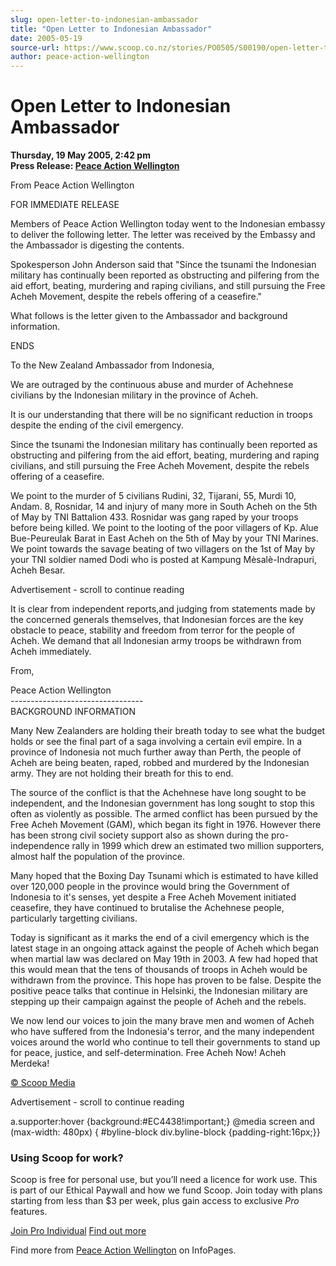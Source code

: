 ```yaml
---
slug: open-letter-to-indonesian-ambassador
title: "Open Letter to Indonesian Ambassador"
date: 2005-05-19
source-url: https://www.scoop.co.nz/stories/PO0505/S00190/open-letter-to-indonesian-ambassador.htm
author: peace-action-wellington
---
```

Open Letter to Indonesian Ambassador
====================================

**Thursday, 19 May 2005, 2:42 pm**  
**Press Release: [Peace Action Wellington](https://info.scoop.co.nz/Peace_Action_Wellington)**

From Peace Action Wellington

FOR IMMEDIATE RELEASE

Members of Peace Action Wellington today went to the Indonesian embassy to deliver the following letter. The letter was received by the Embassy and the Ambassador is digesting the contents.

Spokesperson John Anderson said that \"Since the tsunami the Indonesian military has continually been reported as obstructing and pilfering from the aid effort, beating, murdering and raping civilians, and still pursuing the Free Acheh Movement, despite the rebels offering of a ceasefire."

What follows is the letter given to the Ambassador and background information.

ENDS

To the New Zealand Ambassador from Indonesia,

We are outraged by the continuous abuse and murder of Achehnese civilians by the Indonesian military in the province of Acheh.

It is our understanding that there will be no significant reduction in troops despite the ending of the civil emergency.

Since the tsunami the Indonesian military has continually been reported as obstructing and pilfering from the aid effort, beating, murdering and raping civilians, and still pursuing the Free Acheh Movement, despite the rebels offering of a ceasefire.

We point to the murder of 5 civilians Rudini, 32, Tijarani, 55, Murdi 10, Andam. 8, Rosnidar, 14 and injury of many more in South Acheh on the 5th of May by TNI Battalion 433. Rosnidar was gang raped by your troops before being killed. We point to the looting of the poor villagers of Kp. Alue Bue-Peureulak Barat in East Acheh on the 5th of May by your TNI Marines. We point towards the savage beating of two villagers on the 1st of May by your TNI soldier named Dodi who is posted at Kampung Mèsalè-Indrapuri, Acheh Besar.

Advertisement - scroll to continue reading





It is clear from independent reports,and judging from statements made by the concerned generals themselves, that Indonesian forces are the key obstacle to peace, stability and freedom from terror for the people of Acheh. We demand that all Indonesian army troops be withdrawn from Acheh immediately.

From,

  
Peace Action Wellington  
\---------------------------------  
BACKGROUND INFORMATION

Many New Zealanders are holding their breath today to see what the budget holds or see the final part of a saga involving a certain evil empire. In a province of Indonesia not much further away than Perth, the people of Acheh are being beaten, raped, robbed and murdered by the Indonesian army. They are not holding their breath for this to end.

The source of the conflict is that the Achehnese have long sought to be independent, and the Indonesian government has long sought to stop this often as violently as possible. The armed conflict has been pursued by the Free Acheh Movement (GAM), which began its fight in 1976. However there has been strong civil society support also as shown during the pro-independence rally in 1999 which drew an estimated two million supporters, almost half the population of the province.

Many hoped that the Boxing Day Tsunami which is estimated to have killed over 120,000 people in the province would bring the Government of Indonesia to it's senses, yet despite a Free Acheh Movement initiated ceasefire, they have continued to brutalise the Achehnese people, particularly targetting civilians.

Today is significant as it marks the end of a civil emergency which is the latest stage in an ongoing attack against the people of Acheh which began when martial law was declared on May 19th in 2003. A few had hoped that this would mean that the tens of thousands of troops in Acheh would be withdrawn from the province. This hope has proven to be false. Despite the positive peace talks that continue in Helsinki, the Indonesian military are stepping up their campaign against the people of Acheh and the rebels.

We now lend our voices to join the many brave men and women of Acheh who have suffered from the Indonesia's terror, and the many independent voices around the world who continue to tell their governments to stand up for peace, justice, and self-determination. Free Acheh Now! Acheh Merdeka!

[© Scoop Media](http://www.scoop.co.nz/about/terms.html)  

Advertisement - scroll to continue reading



a.supporter:hover {background:#EC4438!important;} @media screen and (max-width: 480px) { #byline-block div.byline-block {padding-right:16px;}}

### Using Scoop for work?

Scoop is free for personal use, but you’ll need a licence for work use. This is part of our Ethical Paywall and how we fund Scoop. Join today with plans starting from less than $3 per week, plus gain access to exclusive _Pro_ features.  
  
[Join Pro Individual](https://pro.scoop.co.nz/Individual/?from=ProIn24) [Find out more](https://pro.scoop.co.nz/using-scoop-for-work/?from=ProIn24)

Find more from [Peace Action Wellington](https://info.scoop.co.nz/Peace_Action_Wellington) on InfoPages.